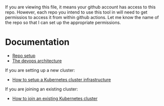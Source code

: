 If you are viewing this file, it means your github account has access to this repo.
However, each repo you intend to use this tool in will need to get permissios to access it from within github actions.
Let me know the name of the repo so that I can set up the appropriate permissions.

# Documentation

- [Repo setup](./docs/RepoSetup.md)
- [The devops architecture](./docs/Architecture.md)

If you are setting up a new cluster:

- [How to setup a Kubernetes cluster infrastructure](./docs/infra/README.md)

If you are joining an existing cluster:

- [How to join an existing Kubernetes cluster](./docs/JoiningCluster.md)
